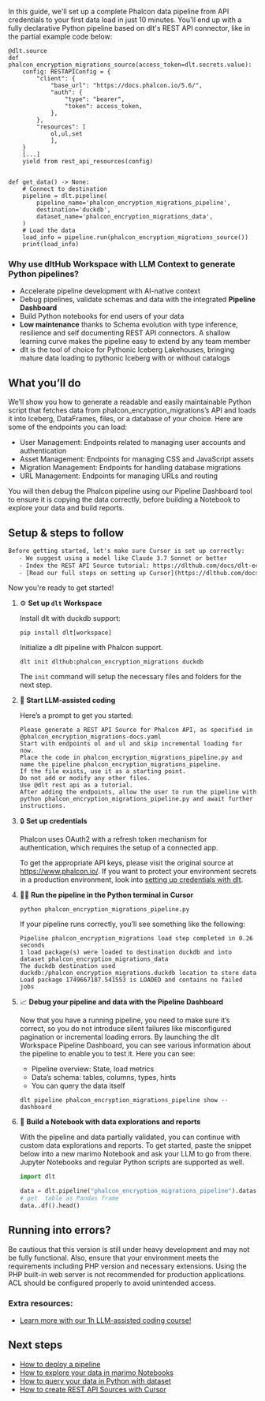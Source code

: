 In this guide, we'll set up a complete Phalcon data pipeline from API credentials to your first data load in just 10 minutes. You'll end up with a fully declarative Python pipeline based on dlt's REST API connector, like in the partial example code below:

```python-outcome
@dlt.source
def phalcon_encryption_migrations_source(access_token=dlt.secrets.value):
    config: RESTAPIConfig = {
        "client": {
            "base_url": "https://docs.phalcon.io/5.6/",
            "auth": {
                "type": "bearer",
                "token": access_token,
            },
        },
        "resources": [
            ol,ul,set
            ],
    }
    [...]
    yield from rest_api_resources(config)


def get_data() -> None:
    # Connect to destination
    pipeline = dlt.pipeline(
        pipeline_name='phalcon_encryption_migrations_pipeline',
        destination='duckdb',
        dataset_name='phalcon_encryption_migrations_data', 
    )
    # Load the data
    load_info = pipeline.run(phalcon_encryption_migrations_source())
    print(load_info) 
```

### Why use dltHub Workspace with LLM Context to generate Python pipelines?

- Accelerate pipeline development with AI-native context
- Debug pipelines, validate schemas and data with the integrated **Pipeline Dashboard**
- Build Python notebooks for end users of your data
- **Low maintenance** thanks to Schema evolution with type inference, resilience and self documenting REST API connectors. A shallow learning curve makes the pipeline easy to extend by any team member
- dlt is the tool of choice for Pythonic Iceberg Lakehouses, bringing mature data loading to pythonic Iceberg with or without catalogs

## What you’ll do

We’ll show you how to generate a readable and easily maintainable Python script that fetches data from phalcon_encryption_migrations’s API and loads it into Iceberg, DataFrames, files, or a database of your choice. Here are some of the endpoints you can load:

- User Management: Endpoints related to managing user accounts and authentication
- Asset Management: Endpoints for managing CSS and JavaScript assets
- Migration Management: Endpoints for handling database migrations
- URL Management: Endpoints for managing URLs and routing

You will then debug the Phalcon pipeline using our Pipeline Dashboard tool to ensure it is copying the data correctly, before building a Notebook to explore your data and build reports.

## Setup & steps to follow

```default
Before getting started, let's make sure Cursor is set up correctly:
   - We suggest using a model like Claude 3.7 Sonnet or better
   - Index the REST API Source tutorial: https://dlthub.com/docs/dlt-ecosystem/verified-sources/rest_api/ and add it to context as **@dlt rest api**
   - [Read our full steps on setting up Cursor](https://dlthub.com/docs/dlt-ecosystem/llm-tooling/cursor-restapi#23-configuring-cursor-with-documentation)
```

Now you're ready to get started!

1. ⚙️ **Set up `dlt` Workspace**
    
    Install dlt with duckdb support:
    ```shell
    pip install dlt[workspace]
    ```

    Initialize a dlt pipeline with Phalcon support.
    ```shell
    dlt init dlthub:phalcon_encryption_migrations duckdb
    ```

    The `init` command will setup the necessary files and folders for the next step.
    
2. 🤠 **Start LLM-assisted coding**
    
    Here’s a prompt to get you started:
    
    ```prompt
    Please generate a REST API Source for Phalcon API, as specified in @phalcon_encryption_migrations-docs.yaml 
    Start with endpoints ol and ul and skip incremental loading for now. 
    Place the code in phalcon_encryption_migrations_pipeline.py and name the pipeline phalcon_encryption_migrations_pipeline. 
    If the file exists, use it as a starting point. 
    Do not add or modify any other files. 
    Use @dlt rest api as a tutorial. 
    After adding the endpoints, allow the user to run the pipeline with python phalcon_encryption_migrations_pipeline.py and await further instructions.
    ```

    
3. 🔒 **Set up credentials** 
    
    Phalcon uses OAuth2 with a refresh token mechanism for authentication, which requires the setup of a connected app.
    
    To get the appropriate API keys, please visit the original source at https://www.phalcon.io/.
    If you want to protect your environment secrets in a production environment, look into [setting up credentials with dlt](https://dlthub.com/docs/walkthroughs/add_credentials).
    
4. 🏃‍♀️ **Run the pipeline in the Python terminal in Cursor**
    
    ```shell
    python phalcon_encryption_migrations_pipeline.py
    ```
    
    If your pipeline runs correctly, you’ll see something like the following:
    
    ```shell
    Pipeline phalcon_encryption_migrations load step completed in 0.26 seconds
    1 load package(s) were loaded to destination duckdb and into dataset phalcon_encryption_migrations_data
    The duckdb destination used duckdb:/phalcon_encryption_migrations.duckdb location to store data
    Load package 1749667187.541553 is LOADED and contains no failed jobs
    ```
    
5. 📈 **Debug your pipeline and data with the Pipeline Dashboard**

    Now that you have a running pipeline, you need to make sure it’s correct, so you do not introduce silent failures like misconfigured pagination or incremental loading errors. By launching the dlt Workspace Pipeline Dashboard, you can see various information about the pipeline to enable you to test it. Here you can see:
    - Pipeline overview: State, load metrics
    - Data’s schema: tables, columns, types, hints
    - You can query the data itself
    
    ```shell
    dlt pipeline phalcon_encryption_migrations_pipeline show --dashboard
    ```
    
6. 🐍 **Build a Notebook with data explorations and reports**

    With the pipeline and data partially validated, you can continue with custom data explorations and reports. To get started, paste the snippet below into a new marimo Notebook and ask your LLM to go from there. Jupyter Notebooks and regular Python scripts are supported as well.

    
    ```python
    import dlt

   data = dlt.pipeline("phalcon_encryption_migrations_pipeline").dataset()
   # get  table as Pandas frame
   data..df().head()
    ```

## Running into errors?

Be cautious that this version is still under heavy development and may not be fully functional. Also, ensure that your environment meets the requirements including PHP version and necessary extensions. Using the PHP built-in web server is not recommended for production applications. ACL should be configured properly to avoid unintended access.

### Extra resources:

- [Learn more with our 1h LLM-assisted coding course!](https://www.youtube.com/watch?v=GGid70rnJuM)

## Next steps

- [How to deploy a pipeline](https://dlthub.com/docs/walkthroughs/deploy-a-pipeline)
- [How to explore your data in marimo Notebooks](https://dlthub.com/docs/general-usage/dataset-access/marimo)
- [How to query your data in Python with dataset](https://dlthub.com/docs/general-usage/dataset-access/dataset)
- [How to create REST API Sources with Cursor](https://dlthub.com/docs/dlt-ecosystem/llm-tooling/cursor-restapi)